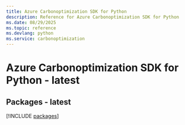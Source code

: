 ```yaml
---
title: Azure Carbonoptimization SDK for Python
description: Reference for Azure Carbonoptimization SDK for Python
ms.date: 08/29/2025
ms.topic: reference
ms.devlang: python
ms.service: carbonoptimization
---
```

# Azure Carbonoptimization SDK for Python - latest
## Packages - latest
[!INCLUDE [packages](carbonoptimization-index.md)]